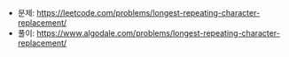 - 문제: https://leetcode.com/problems/longest-repeating-character-replacement/
- 풀이: https://www.algodale.com/problems/longest-repeating-character-replacement/
